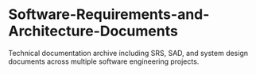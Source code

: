 # Software-Requirements-and-Architecture-Documents
Technical documentation archive including SRS, SAD, and system design documents across multiple software engineering projects.
